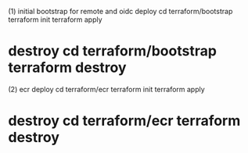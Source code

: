 (1)
initial bootstrap for remote and oidc
deploy
cd terraform/bootstrap
terraform init
terraform apply

destroy
cd terraform/bootstrap
terraform destroy
===============
(2)
ecr
deploy
cd terraform/ecr
terraform init
terraform apply

destroy
cd terraform/ecr
terraform destroy
=========
